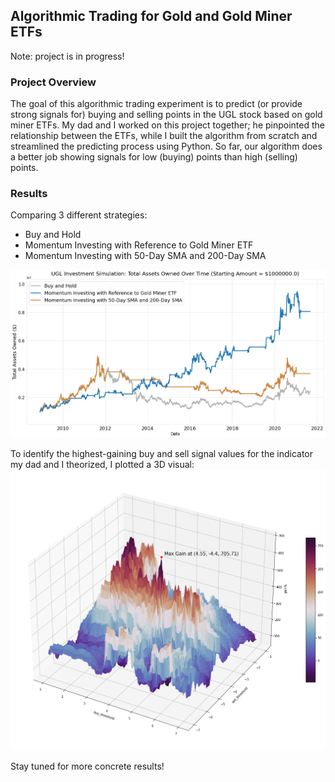 ## Algorithmic Trading for Gold and Gold Miner ETFs

Note: project is in progress!

### Project Overview
The goal of this algorithmic trading experiment is to predict (or provide strong signals for) buying and selling points in the UGL stock based on gold miner ETFs. My dad and I worked on this project together; he pinpointed the relationship between the ETFs, while I built the algorithm from scratch and streamlined the predicting process using Python. So far, our algorithm does a better job showing signals for low (buying) points than high (selling) points.

### Results

Comparing 3 different strategies:
- Buy and Hold
- Momentum Investing with Reference to Gold Miner ETF
- Momentum Investing with 50-Day SMA and 200-Day SMA

<img src="images/Total Assets Owned Over Time v2.png?raw=true"/>

To identify the highest-gaining buy and sell signal values for the indicator my dad and I theorized, I plotted a 3D visual:
<img src="images/Strategy Involving GDX buy and sell thresholds.png?raw=true"/>

Stay tuned for more concrete results!
